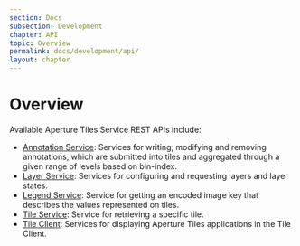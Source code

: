 ```yaml
---
section: Docs
subsection: Development
chapter: API
topic: Overview
permalink: docs/development/api/
layout: chapter
---
```


# Overview #

Available Aperture Tiles Service REST APIs include:

- [Annotation Service](annotation/): Services for writing, modifying and removing annotations, which are submitted into tiles and aggregated through a given range of levels based on bin-index.
- [Layer Service](layer/): Services for configuring and requesting layers and layer states.
- [Legend Service](legend/): Service for getting an encoded image key that describes the values represented on tiles.
- [Tile Service](tile/): Service for retrieving a specific tile.
- [Tile Client](jsdocs/): Services for displaying Aperture Tiles applications in the Tile Client.